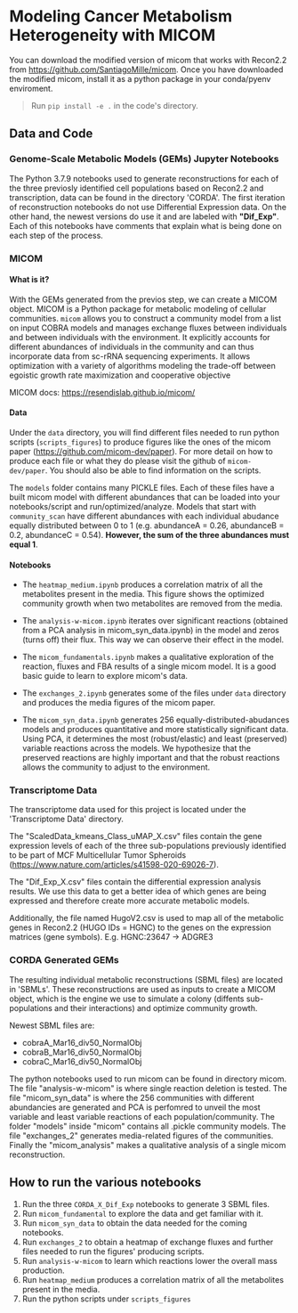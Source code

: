 # Modeling Cancer Metabolism Heterogeneity with MICOM

You can download the modified version of micom that works with Recon2.2 from https://github.com/SantiagoMille/micom.
Once you have downloaded the modified micom, install it as a python package in your conda/pyenv enviroment. 
> Run `pip install -e .` in the code's directory. 

## Data and Code



### Genome-Scale Metabolic Models (GEMs) Jupyter Notebooks

The Python 3.7.9 notebooks used to generate reconstructions for each of the three previosly identified cell populations based on Recon2.2 and transcription, data can be found in the directory 'CORDA'. The first iteration of reconstruction notebooks do not use Differential Expression data. On the other hand, the newest versions do use it and are labeled with **"Dif_Exp"**. Each of this notebooks have comments that explain what is being done on each step of the process.

### MICOM

#### What is it?
With the GEMs generated from the previos step, we can create a MICOM object. MICOM is a Python package for metabolic modeling of cellular communities. `micom` allows you to construct a community model from a list on input COBRA models and manages exchange fluxes between individuals and between individuals with the environment. It explicitly accounts for different abundances of individuals in the community and can thus incorporate data from sc-rRNA sequencing experiments. It allows optimization with a variety of algorithms modeling the trade-off between egoistic growth rate maximization and cooperative objective

MICOM docs: https://resendislab.github.io/micom/

#### Data
Under the `data` directory, you will find different files needed to run python scripts (`scripts_figures`) to produce figures like the ones of the micom paper (https://github.com/micom-dev/paper). For more detail on how to produce each file or what they do please visit the github of `micom-dev/paper`. You should also be able to find information on the scripts.

The `models` folder contains many PICKLE files. Each of these files have a built micom model with different abundances that can be loaded into your notebooks/script and run/optimized/analyze. Models that start with `community_scan` have different abundances with each individual abudance equally distributed between 0 to 1 (e.g. abundanceA = 0.26, abundanceB = 0.2, abundanceC = 0.54). **However, the sum of the three abundances must equal 1**.  

#### Notebooks

- The `heatmap_medium.ipynb` produces a correlation matrix of all the metabolites present in the media. This figure shows the optimized community growth when two metabolites are removed from the media.  

- The `analysis-w-micom.ipynb` iterates over significant reactions (obtained from a PCA analysis in micom_syn_data.ipynb) in the model and zeros (turns off) their flux. This way we can observe their effect in the model.

- The `micom_fundamentals.ipynb` makes a qualitative exploration of the reaction, fluxes and FBA results of a single micom model. It is a good basic guide to learn to explore micom's data.

- The `exchanges_2.ipynb` generates some of the files under `data` directory and produces the media figures of the micom paper. 

- The `micom_syn_data.ipynb` generates 256 equally-distributed-abudances models and produces quantitative and more statistically significant data. Using PCA, it determines the most (robust/elastic) and least (preserved) variable reactions across the models. We hypothesize that the preserved reactions are highly important and that the robust reactions allows the community to adjust to the environment.

### Transcriptome Data

The transcriptome data used for this project is located under the 'Transcriptome Data' directory. 

The "ScaledData_kmeans_Class_uMAP_X.csv" files contain the gene expression levels of each of the three sub-populations previously identified to be part of MCF Multicellular Tumor Spheroids (https://www.nature.com/articles/s41598-020-69026-7). 

The "Dif_Exp_X.csv" files contain the differential expression analysis results. We use this data to get a better idea of which genes are being expressed and therefore create more accurate metabolic models.

Additionally, the file named HugoV2.csv is used to map all of the metabolic genes in Recon2.2 (HUGO IDs = HGNC) to the genes on the expression matrices (gene symbols). E.g. HGNC:23647 -> ADGRE3

### CORDA Generated GEMs 

The resulting individual metabolic reconstructions (SBML files) are located in 'SBMLs'. These reconstructions are used as inputs to create a MICOM object, which is the engine we use to simulate a colony (diffents sub-populations and their interactions) and optimize community growth. 

Newest SBML files are: 
 - cobraA_Mar16_div50_NormalObj
 - cobraB_Mar16_div50_NormalObj
 - cobraC_Mar16_div50_NormalObj

The python notebooks used to run micom can be found in directory micom. The file "analysis-w-micom" is where single reaction deletion is tested. The file "micom_syn_data" is where the 256 communities with different abundancies are generated and PCA is perfomred to unveil the most variable and least variable reactions of each population/community. The folder "models" inside "micom" contains all .pickle community models. The file "exchanges_2" generates media-related figures of the communities. Finally the "micom_analysis" makes a qualitative analysis of a single micom reconstruction. 




## How to run the various notebooks

1. Run the three `CORDA_X_Dif_Exp` notebooks to generate 3 SBML files.
2. Run `micom_fundamental` to explore the data and get familiar with it.
3. Run `micom_syn_data` to obtain the data needed for the coming notebooks.
4. Run `exchanges_2` to obtain a heatmap of exchange fluxes and further files needed to run the figures' producing scripts.
5. Run `analysis-w-micom` to learn which reactions lower the overall mass production.
6. Run `heatmap_medium` produces a correlation matrix of all the metabolites present in the media.
7. Run the python scripts under `scripts_figures`


